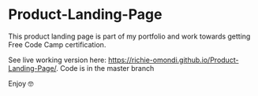 # Product-Landing-Page
This product landing page is part of my portfolio and work towards getting Free Code Camp certification.

See live working version here: https://richie-omondi.github.io/Product-Landing-Page/. Code is in the master branch

Enjoy 🤓
